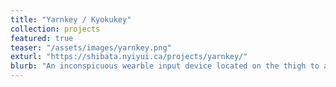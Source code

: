 ```yaml
---
title: "Yarnkey / Kyokukey"
collection: projects
featured: true
teaser: "/assets/images/yarnkey.png"
exturl: "https://shibata.nyiyui.ca/projects/yarnkey/"
blurb: "An inconspicuous wearble input device located on the thigh to allow input in restrictive environments e.g. crowded trains. Presented at TSF 2022, CWSF 2022, and DICOMO 2022."
---
```

